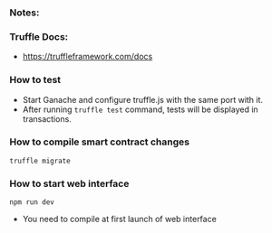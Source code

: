 ### Notes:

### Truffle Docs:
- https://truffleframework.com/docs

### How to test

- Start Ganache and configure truffle.js with the same port
with it.
- After running `truffle test` command, tests will be displayed
in transactions.

### How to compile smart contract changes

`truffle migrate`

### How to start web interface

`npm run dev`

- You need to compile at first launch of web interface
